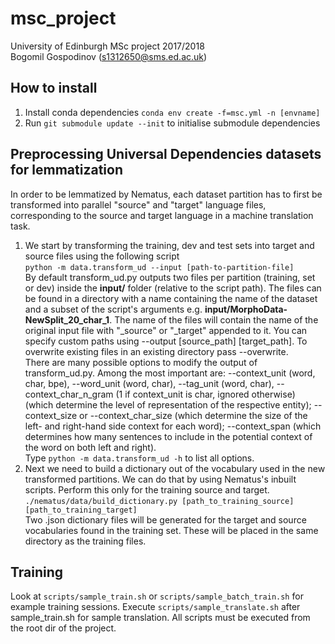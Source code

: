 # msc_project
University of Edinburgh MSc project 2017/2018\
Bogomil Gospodinov (s1312650@sms.ed.ac.uk)

## How to install
1. Install conda dependencies `conda env create -f=msc.yml -n [envname]`
1. Run `git submodule update --init` to initialise submodule dependencies

## Preprocessing Universal Dependencies datasets for lemmatization
In order to be lemmatized by Nematus, each dataset partition has to first be transformed into parallel "source" and "target" language files, corresponding to the source and target language in a machine translation task.
 1. We start by transforming the training, dev and test sets into target and source files using the following script\
	`python -m data.transform_ud --input [path-to-partition-file]`\
	By default transform_ud.py outputs two files per partition (training, set or dev) inside the **input/** folder (relative to the script path). The files can be found in a directory with a name containing the name of the dataset and a subset of the script's arguments e.g. **input/MorphoData-NewSplit_20_char_1**. The name of the files will contain the name of the original input file with "_source" or "_target" appended to it. You can specify custom paths using --output [source_path] [target_path]. To overwrite existing files in an existing directory pass --overwrite.\
There are many possible options to modify the output of transform_ud.py. Among the most important are: --context_unit (word, char, bpe), --word_unit (word, char), --tag_unit (word, char), --context_char_n_gram (1 if context_unit is char, ignored otherwise) (which determine the level of representation of the respective entity); --context_size or --context_char_size (which determine the size of the left- and right-hand side context for each word); --context_span (which determines how many sentences to include in the potential context of the word on both left and right).\
Type `python -m data.transform_ud -h` to list all options.
 1. Next we need to build a dictionary out of the vocabulary used in the new transformed partitions. We can do that by using Nematus's inbuilt scripts. Perform this only for the training source and target.\
 `./nematus/data/build_dictionary.py [path_to_training_source] [path_to_training_target]`\
 Two .json dictionary files will be generated for the target and source vocabularies found in the training set. These will be placed in the same directory as the training files.
 
## Training
Look at `scripts/sample_train.sh` or `scripts/sample_batch_train.sh` for example training sessions. Execute `scripts/sample_translate.sh` after sample_train.sh for sample translation. All scripts must be executed from the root dir of the project.
